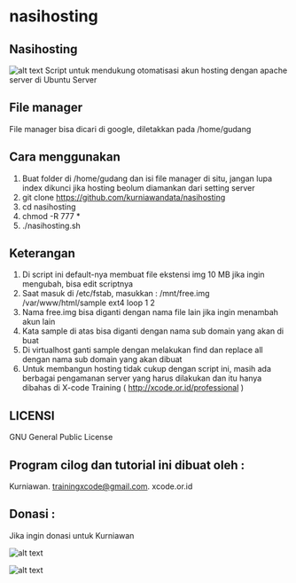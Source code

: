 # nasihosting
Nasihosting
-----------
![alt text](http://xcode.or.id/04_small-logo.png)
Script untuk mendukung otomatisasi akun hosting dengan apache server di Ubuntu Server

File manager
------------
File manager bisa dicari di google, diletakkan pada /home/gudang

Cara menggunakan
----------------
1. Buat folder di /home/gudang dan isi file manager di situ, jangan lupa index dikunci jika hosting beolum diamankan dari setting server
2. git clone https://github.com/kurniawandata/nasihosting
3. cd nasihosting
4. chmod -R 777 *
5. ./nasihosting.sh

Keterangan
----------
1. Di script ini default-nya membuat file ekstensi img 10 MB jika ingin mengubah, bisa edit scriptnya 
1. Saat masuk di /etc/fstab, masukkan : /mnt/free.img /var/www/html/sample ext4 loop 1 2
2. Nama free.img bisa diganti dengan nama file lain jika ingin menambah akun lain
3. Kata sample di atas bisa diganti dengan nama sub domain yang akan di buat
4. Di virtualhost ganti sample dengan melakukan find dan replace all dengan nama sub domain yang akan dibuat
5. Untuk membangun hosting tidak cukup dengan script ini, masih ada berbagai pengamanan server yang harus dilakukan dan itu hanya dibahas di X-code Training ( http://xcode.or.id/professional )

LICENSI
------- 
GNU General Public License 


Program cilog dan tutorial ini dibuat oleh :
--------------------------------------------
Kurniawan. trainingxcode@gmail.com. 
xcode.or.id


Donasi :
--------
Jika ingin donasi untuk Kurniawan

![alt text](http://xcodeserver.my.id/gofood.png)

![alt text](http://xcodeserver.my.id/gopay.png)
